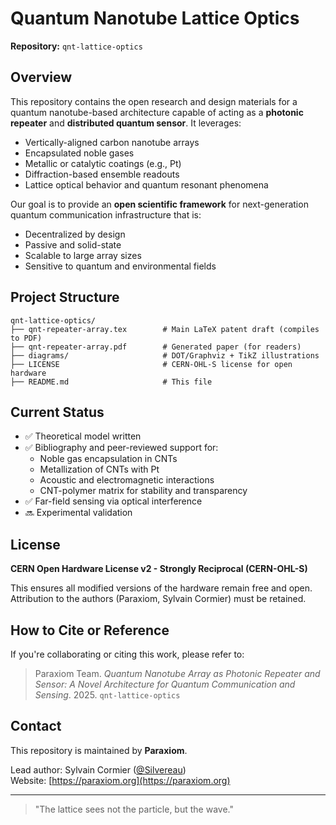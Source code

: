 # Quantum Nanotube Lattice Optics

**Repository:** `qnt-lattice-optics`

## Overview
This repository contains the open research and design materials for a quantum nanotube-based architecture capable of acting as a **photonic repeater** and **distributed quantum sensor**. It leverages:

- Vertically-aligned carbon nanotube arrays
- Encapsulated noble gases
- Metallic or catalytic coatings (e.g., Pt)
- Diffraction-based ensemble readouts
- Lattice optical behavior and quantum resonant phenomena

Our goal is to provide an **open scientific framework** for next-generation quantum communication infrastructure that is:

- Decentralized by design
- Passive and solid-state
- Scalable to large array sizes
- Sensitive to quantum and environmental fields

## Project Structure

```
qnt-lattice-optics/
├── qnt-repeater-array.tex        # Main LaTeX patent draft (compiles to PDF)
├── qnt-repeater-array.pdf        # Generated paper (for readers)
├── diagrams/                     # DOT/Graphviz + TikZ illustrations
├── LICENSE                       # CERN-OHL-S license for open hardware
├── README.md                     # This file
```

## Current Status
- ✅ Theoretical model written
- ✅ Bibliography and peer-reviewed support for:
  - Noble gas encapsulation in CNTs
  - Metallization of CNTs with Pt
  - Acoustic and electromagnetic interactions
  - CNT-polymer matrix for stability and transparency
- ✅ Far-field sensing via optical interference
- 🔜 Experimental validation

## License
**CERN Open Hardware License v2 - Strongly Reciprocal (CERN-OHL-S)**

This ensures all modified versions of the hardware remain free and open. Attribution to the authors (Paraxiom, Sylvain Cormier) must be retained.

## How to Cite or Reference
If you're collaborating or citing this work, please refer to:

> Paraxiom Team. *Quantum Nanotube Array as Photonic Repeater and Sensor: A Novel Architecture for Quantum Communication and Sensing*. 2025. `qnt-lattice-optics`

## Contact
This repository is maintained by **Paraxiom**.

Lead author: Sylvain Cormier ([@Silvereau](https://github.com/Silvereau))  
Website: [https://paraxiom.org](https://paraxiom.org)

---

> "The lattice sees not the particle, but the wave."

